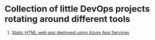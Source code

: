 # Collection of little DevOps projects rotating around different tools

1. [Static HTML web app deployed using Azure App Services](https://github.com/measutosh/devops-gallery/blob/main/mini%20projects/01-mini-do-project.md)
